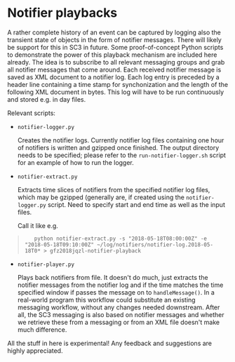 Notifier playbacks
==================

A rather complete history of an event can be captured by
logging also the transient state of objects in the form of notifier
messages. There will likely be support for this in SC3 in future.
Some proof-of-concept Python scripts to demonstrate the power of
this playback mechanism are included here already.  The idea is to
subscribe to all relevant messaging groups and grab all notifier
messages that come around.  Each received notifier message is saved
as XML document to a notifier log. Each log entry is preceded by a
header line containing a time stamp for synchonization and the
length of the following XML document in bytes. This log will have to
be run continuously and stored e.g. in day files.

Relevant scripts:

* `notifier-logger.py`

    Creates the notifier logs. Currently notifier log files
    containing one hour of notifiers is written and gzipped once
    finished. The output directory needs to be specified; please
    refer to the `run-notifier-logger.sh` script for an example of
    how to run the logger.

* `notifier-extract.py`

    Extracts time slices of notifiers from the specified notifier
    log files, which may be gzipped (generally are, if created using
    the `notifier-logger.py` script. Need to specify start and end
    time as well as the input files.

    Call it like e.g.
>        python notifier-extract.py -s "2018-05-18T08:00:00Z" -e "2018-05-18T09:10:00Z" ~/log/notifiers/notifier-log.2018-05-18T0* > gfz2018jqzl-notifier-playback

* `notifier-player.py`

    Plays back notifiers from file. It doesn't do much, just
    extracts the notifier messages from the notifier log and if the
    time matches the time specified window if passes the message on
    to `handleMessage()`. In a real-world program this workflow could
    substitute an existing messaging workflow, without any changes needed
    downstream. After all, the SC3 messaging is also based on notifier
    messages and whether we retrieve these from a messaging or from an
    XML file doesn't make much difference.

All the stuff in here is experimental! Any feedback and suggestions are highly appreciated.

